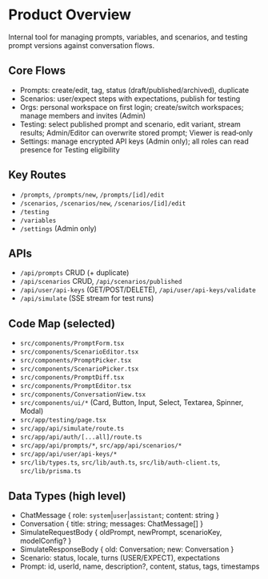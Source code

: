 # Product Overview

Internal tool for managing prompts, variables, and scenarios, and testing prompt versions against conversation flows.

## Core Flows

- Prompts: create/edit, tag, status (draft/published/archived), duplicate
- Scenarios: user/expect steps with expectations, publish for testing
- Orgs: personal workspace on first login; create/switch workspaces; manage members and invites (Admin)
- Testing: select published prompt and scenario, edit variant, stream results; Admin/Editor can overwrite stored prompt; Viewer is read‑only
- Settings: manage encrypted API keys (Admin only); all roles can read presence for Testing eligibility

## Key Routes

- `/prompts`, `/prompts/new`, `/prompts/[id]/edit`
- `/scenarios`, `/scenarios/new`, `/scenarios/[id]/edit`
- `/testing`
- `/variables`
- `/settings` (Admin only)

## APIs

- `/api/prompts` CRUD (+ duplicate)
- `/api/scenarios` CRUD, `/api/scenarios/published`
- `/api/user/api-keys` (GET/POST/DELETE), `/api/user/api-keys/validate`
- `/api/simulate` (SSE stream for test runs)

## Code Map (selected)

- `src/components/PromptForm.tsx`
- `src/components/ScenarioEditor.tsx`
- `src/components/PromptPicker.tsx`
- `src/components/ScenarioPicker.tsx`
- `src/components/PromptDiff.tsx`
- `src/components/PromptEditor.tsx`
- `src/components/ConversationView.tsx`
- `src/components/ui/*` (Card, Button, Input, Select, Textarea, Spinner, Modal)
- `src/app/testing/page.tsx`
- `src/app/api/simulate/route.ts`
- `src/app/api/auth/[...all]/route.ts`
- `src/app/api/prompts/*`, `src/app/api/scenarios/*`
- `src/app/api/user/api-keys/*`
- `src/lib/types.ts`, `src/lib/auth.ts`, `src/lib/auth-client.ts`, `src/lib/prisma.ts`

## Data Types (high level)

- ChatMessage { role: `system`|`user`|`assistant`; content: string }
- Conversation { title: string; messages: ChatMessage[] }
- SimulateRequestBody { oldPrompt, newPrompt, scenarioKey, modelConfig? }
- SimulateResponseBody { old: Conversation; new: Conversation }
- Scenario: status, locale, turns (USER/EXPECT), expectations
- Prompt: id, userId, name, description?, content, status, tags, timestamps

